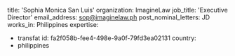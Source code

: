 title: 'Sophia Monica San Luis'
organization: ImagineLaw
job_title: 'Executive Director'
email_address: sop@imaginelaw.ph
post_nominal_letters: JD
works_in: Philippines
expertise:
  - transfat
id: fa2f058b-fee4-498e-9a0f-79fd3ea02131
country:
  - philippines
